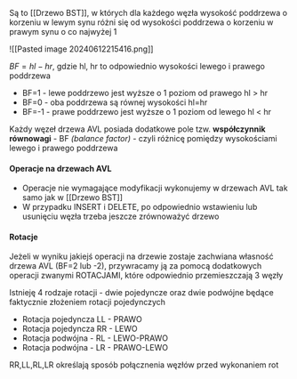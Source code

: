 Są to [[Drzewo BST]], w których dla każdego węzła wysokość poddrzewa o korzeniu w lewym synu różni się od wysokości poddrzewa o korzeniu w prawym synu o co najwyżej 1

![[Pasted image 20240612215416.png]]

$BF=hl-hr$, gdzie hl, hr to odpowiednio wysokości lewego i prawego poddrzewa
- BF=1 - lewe poddrzewo jest wyższe o 1 poziom od prawego hl > hr
- BF=0 - oba poddrzewa są równej wysokości hl=hr
- BF=-1 - prawe poddrzewo jest wyższe o 1 poziom od lewego hl < hr

Każdy węzeł drzewa AVL posiada dodatkowe pole tzw. **współczynnik równowagi** - BF *(balance factor)* - czyli różnicę pomiędzy wysokościami lewego i prawego poddrzewa

#### Operacje na drzewach AVL
- Operacje nie wymagające modyfikacji wykonujemy w drzewach AVL tak samo jak w [[Drzewo BST]]
- W przypadku INSERT i DELETE, po odpowiednio wstawieniu lub usunięciu węzła trzeba jeszcze zrównoważyć drzewo


#### Rotacje
Jeżeli w wyniku jakiejś operacji na drzewie zostaje zachwiana własność drzewa AVL (BF=2 lub -2), przywracamy ją za pomocą dodatkowych operacji zwanymi ROTACJAMI, które odpowiednio przemieszczają 3 węzły

Istnieję 4 rodzaje rotacji - dwie pojedyncze oraz dwie podwójne będące faktycznie złożeniem rotacji pojedynczych

- Rotacja pojedyncza LL - PRAWO
- Rotacja pojedyncza RR - LEWO
- Rotacja podwójna - RL - LEWO-PRAWO
- Rotacja podwójna - LR - PRAWO-LEWO

RR,LL,RL,LR określają sposób połącznenia węzłów przed wykonaniem rot